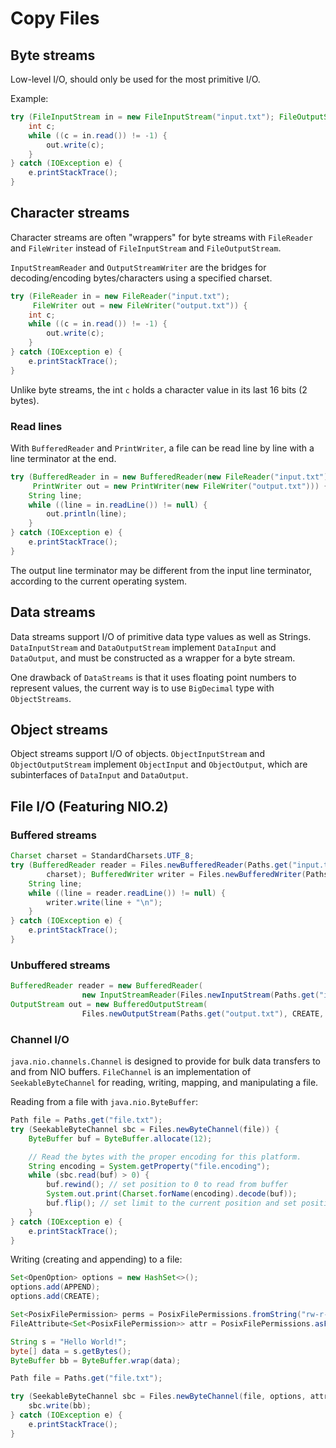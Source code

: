 # Copy Files

## Byte streams

Low-level I/O, should only be used for the most primitive I/O.

Example:

```java
try (FileInputStream in = new FileInputStream("input.txt"); FileOutputStream out = new FileOutputStream("output.txt")) {
    int c;
    while ((c = in.read()) != -1) {
        out.write(c);
    }
} catch (IOException e) {
    e.printStackTrace();
}
```

## Character streams

Character streams are often "wrappers" for byte streams with `FileReader` and `FileWriter` instead of `FileInputStream` and `FileOutputStream`.

`InputStreamReader` and `OutputStreamWriter` are the bridges for decoding/encoding bytes/characters using a specified charset.

```java
try (FileReader in = new FileReader("input.txt");
     FileWriter out = new FileWriter("output.txt")) {
    int c;
    while ((c = in.read()) != -1) {
        out.write(c);
    }
} catch (IOException e) {
    e.printStackTrace();
}
```

Unlike byte streams, the int `c` holds a character value in its last 16 bits (2 bytes).

### Read lines

With `BufferedReader` and `PrintWriter`, a file can be read line by line with a line terminator at the end.

```java
try (BufferedReader in = new BufferedReader(new FileReader("input.txt"));
     PrintWriter out = new PrintWriter(new FileWriter("output.txt"))) {
    String line;
    while ((line = in.readLine()) != null) {
        out.println(line);
    }
} catch (IOException e) {
    e.printStackTrace();
}
```

The output line terminator may be different from the input line terminator, according to the current operating system.

## Data streams

Data streams support I/O of primitive data type values as well as Strings. `DataInputStream` and `DataOutputStream` implement `DataInput` and `DataOutput`, and must be constructed as a wrapper for a byte stream.

One drawback of `DataStreams` is that it uses floating point numbers to represent values, the current way is to use `BigDecimal` type with `ObjectStreams`.


## Object streams

Object streams support I/O of objects. `ObjectInputStream` and `ObjectOutputStream` implement `ObjectInput` and `ObjectOutput`, which are subinterfaces of `DataInput` and `DataOutput`.

## File I/O (Featuring NIO.2)

### Buffered streams

```java
Charset charset = StandardCharsets.UTF_8;
try (BufferedReader reader = Files.newBufferedReader(Paths.get("input.txt"),
        charset); BufferedWriter writer = Files.newBufferedWriter(Paths.get("output.txt"), charset)) {
    String line;
    while ((line = reader.readLine()) != null) {
        writer.write(line + "\n");
    }
} catch (IOException e) {
    e.printStackTrace();
}
```

### Unbuffered streams

```java
BufferedReader reader = new BufferedReader(
                new InputStreamReader(Files.newInputStream(Paths.get("input.txt"))));
OutputStream out = new BufferedOutputStream(
                Files.newOutputStream(Paths.get("output.txt"), CREATE, APPEND));
```

### Channel I/O

`java.nio.channels.Channel` is designed to provide for bulk data transfers to and from NIO buffers. `FileChannel` is an implementation of `SeekableByteChannel` for reading, writing, mapping, and manipulating a file.

Reading from a file with `java.nio.ByteBuffer`:

```java
Path file = Paths.get("file.txt");
try (SeekableByteChannel sbc = Files.newByteChannel(file)) {
    ByteBuffer buf = ByteBuffer.allocate(12);

    // Read the bytes with the proper encoding for this platform.
    String encoding = System.getProperty("file.encoding");
    while (sbc.read(buf) > 0) {
        buf.rewind(); // set position to 0 to read from buffer
        System.out.print(Charset.forName(encoding).decode(buf));
        buf.flip(); // set limit to the current position and set position to 0
    }
} catch (IOException e) {
    e.printStackTrace();
}
```

Writing (creating and appending) to a file:

```java
Set<OpenOption> options = new HashSet<>();
options.add(APPEND);
options.add(CREATE);

Set<PosixFilePermission> perms = PosixFilePermissions.fromString("rw-r-----");
FileAttribute<Set<PosixFilePermission>> attr = PosixFilePermissions.asFileAttribute(perms);

String s = "Hello World!";
byte[] data = s.getBytes();
ByteBuffer bb = ByteBuffer.wrap(data);

Path file = Paths.get("file.txt");

try (SeekableByteChannel sbc = Files.newByteChannel(file, options, attr)) {
    sbc.write(bb);
} catch (IOException e) {
    e.printStackTrace();
}
```
